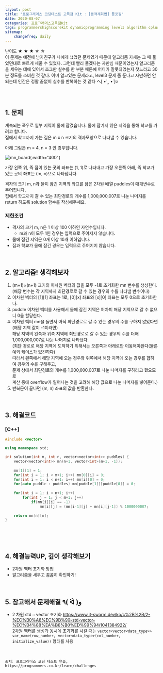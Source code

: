 ```yaml
---
layout: post
title: "프로그래머스 코딩테스트 고득점 Kit : [동적계획법] 등굣길"
date: 2020-08-07
categories: 프로그래머스고득점Kit
tags: programmershighscorekit dynamicprogramming level3 algorithm cplusplus
sitemap:
    changefreq: daily
---
```


난이도 ★ ★ ★ ☆ ☆  
이 문제는 예전에 남자친구가 나에게 냈었던 문제였기 때문에 알고리즘 자체는 그 때 풀었던대로 빠르게 세울 수 있었다. 그런데 빨리 풀겠다는 자만심 때문이었는지 알고리즘을 세우는 데에 있어서 조그만 실수를 한 부분 때문에 어디가 잘못되었는지 찾느라고 30분 정도를 소비한 것 같다. 이미 알고있는 문제라고, level3 문제 좀 푼다고 자만하면 안되는데 인간은 정말 끝없이 실수를 반복하는 것 같다 へ[ •́ ‸ •̀ ]ʋ  
<br/>

<br/>

## 1. 문제
계속되는 폭우로 일부 지역이 물에 잠겼습니다. 물에 잠기지 않은 지역을 통해 학교를 가려고 합니다.  
집에서 학교까지 가는 길은 m x n 크기의 격자모양으로 나타낼 수 있습니다.  

아래 그림은 m = 4, n = 3 인 경우입니다.  

![mn_board](https://grepp-programmers.s3.amazonaws.com/files/ybm/056f54e618/f167a3bc-e140-4fa8-a8f8-326a99e0f567.png){:width="400"}

가장 왼쪽 위, 즉 집이 있는 곳의 좌표는 (1, 1)로 나타내고 가장 오른쪽 아래, 즉 학교가 있는 곳의 좌표는 (m, n)으로 나타냅니다.  

격자의 크기 m, n과 물이 잠긴 지역의 좌표를 담은 2차원 배열 puddles이 매개변수로 주어집니다.  
집에서 학교까지 갈 수 있는 최단경로의 개수를 1,000,000,007로 나눈 나머지를 return 하도록 solution 함수를 작성해주세요.  

### 제한조건
- 격자의 크기 m, n은 1 이상 100 이하인 자연수입니다.
    - m과 n이 모두 1인 경우는 입력으로 주어지지 않습니다.
- 물에 잠긴 지역은 0개 이상 10개 이하입니다.
- 집과 학교가 물에 잠긴 경우는 입력으로 주어지지 않습니다.
<br/><br/><br/>


## 2. 알고리즘! 생각해보자
1. (m+1)×(n+1) 크기의 이차원 벡터의 값을 모두 -1로 초기화한 mn 변수를 생성한다.  
(해당 변수는 각 지역까지 최단경로로 갈 수 있는 경우의 수를 나타낼 변수이다)
2. 이차원 벡터의 [1][1] 좌표는 1로, [0][x] 좌표와 [x][0] 좌표는 모두 0으로 초기화한다.  
3. puddle 이차원 벡터를 사용해서 물에 잠긴 지역은 어차피 해당 지역으로 갈 수 없으니 0을 할당한다.  
4. 이차원 벡터 mn을 돌면서 아직 최단경로로 갈 수 있는 경우의 수를 구하지 않았다면(해당 지역 값이 -1이라면)  
해당 지역의 왼쪽과 위쪽 지역에 최단경로로 갈 수 있는 경우의 수를 더해 1,000,000,007로 나눈 나머지로 나타낸다.  
(최단 경로로 해당 지역에 도착하기 위해서는 오른쪽과 아래로만 이동해야한다(물론 예외 케이스가 있긴하다)  
따라서 왼쪽에서 해당 지역에 오는 경우와 위쪽에서 해당 지역에 오는 경우를 합하여 경우의 수를 구해주고,  
문제 상에서 최단경로의 개수를 1,000,000,007로 나눈 나머지를 구하라고 했으므로  
계산 중에 overflow가 일어나는 것을 고려해 해당 값으로 나눈 나머지를 넣어준다.)
5. 반복문이 끝나면 (m, n) 좌표의 값을 반환한다.  
<br/><br/>

## 3. 해결코드
### [C++]
```c++
#include <vector>

using namespace std;

int solution(int m, int n, vector<vector<int>> puddles) {
    vector<vector<int>> mn(n+1, vector<int>(m+1, -1));
    
    mn[1][1] = 1;
    for(int i = 1; i < m+1; i++) mn[0][i] = 0;
    for(int i = 1; i < n+1; i++) mn[i][0] = 0;
    for(auto puddle : puddles) mn[puddle[1]][puddle[0]] = 0;
    
    for(int i = 1; i < n+1; i++)
        for(int j = 1; j < m+1; j++)
            if(mn[i][j] == -1)
                mn[i][j] = (mn[i-1][j] + mn[i][j-1]) % 1000000007;
    
    return mn[n][m];
}
```
<br/><br/><br/>

## 4. 해결능력UP, 깊이 생각해보기
- 2차원 벡터 초기화 방법
- 알고리즘을 세우고 꼼꼼히 확인하기!
<br/><br/><br/>

## 5. 참고해서 문제해결 ٩( ᐛ )و
- 2 차원 std :: vector 초기화 <https://www.it-swarm.dev/ko/c%2B%2B/2-%EC%B0%A8%EC%9B%90-std-vector-%EC%B4%88%EA%B8%B0%ED%99%94/1041384922/>  
2차원 벡터를 생성과 동시에 초기화를 시킬 때는 `vector<vector<data_type>> var_name(row_number, vector<data_type>(col_number, initialize_value))` 형태를 사용
<br/><br/><br/>

```
출처: 프로그래머스 코딩 테스트 연습, https://programmers.co.kr/learn/challenges
```